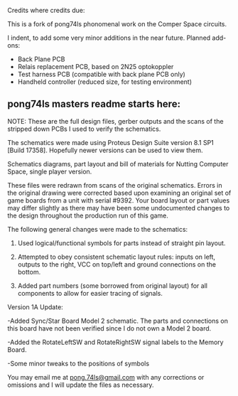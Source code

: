 Credits where credits due: 

This is a fork of pong74ls phonomenal work on the Comper Space circuits.

I indent, to add some very minor additions in the near future. Planned add-ons:
- Back Plane PCB
- Relais replacement PCB, based on 2N25 optokoppler
- Test harness PCB (compatible with back plane PCB only)
- Handheld controller (reduced size, for testing environment)

pong74ls masters readme starts here:
------------------------------------

NOTE: These are the full design files, gerber outputs and the scans of the stripped down PCBs I used to verify the schematics.

The schematics were made using Proteus Design Suite version 8.1 SP1 [Build 17358]. Hopefully newer versions can be used to view them.

Schematics diagrams, part layout and bill of materials for Nutting Computer Space, single player version.



These files were redrawn from scans of the original schematics.  Errors in the original drawing were corrected based upon examining an original set of game boards from a unit with serial #9392.  Your board layout or part values may differ slightly as there may have been some undocumented changes to the design throughout the production run of this game.



The following general changes were made to the schematics:

1) Used logical/functional symbols for parts instead of straight pin layout.

2) Attempted to obey consistent schematic layout rules: inputs on left, outputs to the right, VCC on top/left and ground connections on the bottom.

3) Added part numbers (some borrowed from original layout) for all components to allow for easier tracing of signals.

Version 1A Update:

-Added Sync/Star Board Model 2 schematic. The parts and connections on this board have not been verified since I do not own a Model 2 board.

-Added the RotateLeftSW and RotateRightSW signal labels to the Memory Board.

-Some minor tweaks to the positions of symbols

You may email me at pong.74ls@gmail.com with any corrections or omissions and I will update the files as necessary.
